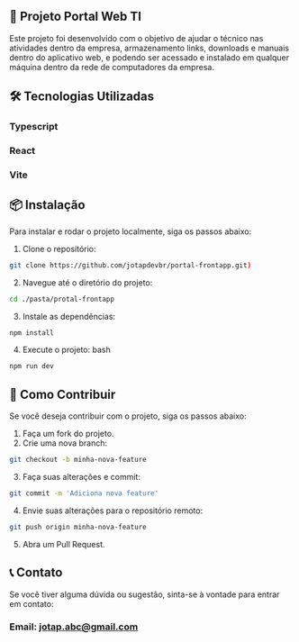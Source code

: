## 📘 Projeto Portal Web TI
Este projeto foi desenvolvido com o objetivo de ajudar o técnico nas atividades dentro da empresa, armazenamento links, downloads e manuais dentro do aplicativo web, e podendo ser acessado e instalado em qualquer máquina dentro da rede de computadores da empresa.

## 🛠️ Tecnologias Utilizadas
### Typescript
### React
### Vite
## 📦 Instalação
Para instalar e rodar o projeto localmente, siga os passos abaixo:

1. Clone o repositório:
```bash
git clone https://github.com/jotapdevbr/portal-frontapp.git)
```
2. Navegue até o diretório do projeto:
```bash
cd ./pasta/protal-frontapp
```
3. Instale as dependências:
```bash
npm install
```
4. Execute o projeto:
bash
```bash
npm run dev
```
## 📄 Como Contribuir
Se você deseja contribuir com o projeto, siga os passos abaixo:

1. Faça um fork do projeto.
2. Crie uma nova branch:
```bash
git checkout -b minha-nova-feature
```
3. Faça suas alterações e commit:
```bash
git commit -m 'Adiciona nova feature'
```
4. Envie suas alterações para o repositório remoto:
```bash
git push origin minha-nova-feature
```
5. Abra um Pull Request.
   
## 📞 Contato
Se você tiver alguma dúvida ou sugestão, sinta-se à vontade para entrar em contato:
### Email: jotap.abc@gmail.com
